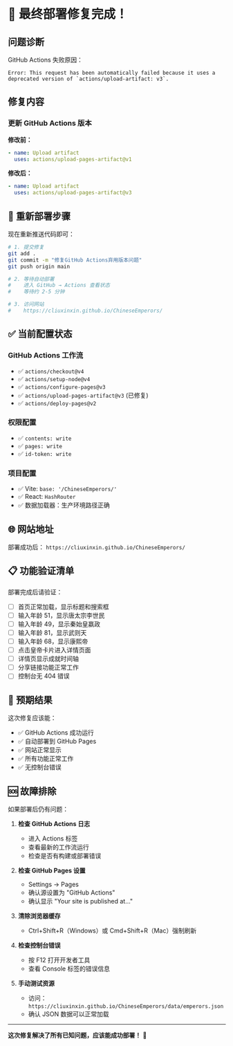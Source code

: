 # 🎉 最终部署修复完成！

## 问题诊断

GitHub Actions 失败原因：
```
Error: This request has been automatically failed because it uses a deprecated version of `actions/upload-artifact: v3`.
```

## 修复内容

### 更新 GitHub Actions 版本

**修改前：**
```yaml
- name: Upload artifact
  uses: actions/upload-pages-artifact@v1
```

**修改后：**
```yaml
- name: Upload artifact
  uses: actions/upload-pages-artifact@v3
```

## 🚀 重新部署步骤

现在重新推送代码即可：

```bash
# 1. 提交修复
git add .
git commit -m "修复GitHub Actions弃用版本问题"
git push origin main

# 2. 等待自动部署
#    进入 GitHub → Actions 查看状态
#    等待约 2-5 分钟

# 3. 访问网站
#    https://cliuxinxin.github.io/ChineseEmperors/
```

## ✅ 当前配置状态

### GitHub Actions 工作流
- ✅ `actions/checkout@v4`
- ✅ `actions/setup-node@v4`
- ✅ `actions/configure-pages@v3`
- ✅ `actions/upload-pages-artifact@v3` (已修复)
- ✅ `actions/deploy-pages@v2`

### 权限配置
- ✅ `contents: write`
- ✅ `pages: write`
- ✅ `id-token: write`

### 项目配置
- ✅ Vite: `base: '/ChineseEmperors/'`
- ✅ React: `HashRouter`
- ✅ 数据加载器：生产环境路径正确

## 🌐 网站地址

部署成功后：
`https://cliuxinxin.github.io/ChineseEmperors/`

## 📋 功能验证清单

部署完成后请验证：

- [ ] 首页正常加载，显示标题和搜索框
- [ ] 输入年龄 51，显示唐太宗李世民
- [ ] 输入年龄 49，显示秦始皇嬴政
- [ ] 输入年龄 81，显示武则天
- [ ] 输入年龄 68，显示康熙帝
- [ ] 点击皇帝卡片进入详情页面
- [ ] 详情页显示成就时间轴
- [ ] 分享链接功能正常工作
- [ ] 控制台无 404 错误

## 🎯 预期结果

这次修复应该能：
- ✅ GitHub Actions 成功运行
- ✅ 自动部署到 GitHub Pages
- ✅ 网站正常显示
- ✅ 所有功能正常工作
- ✅ 无控制台错误

## 🆘 故障排除

如果部署后仍有问题：

1. **检查 GitHub Actions 日志**
   - 进入 Actions 标签
   - 查看最新的工作流运行
   - 检查是否有构建或部署错误

2. **检查 GitHub Pages 设置**
   - Settings → Pages
   - 确认源设置为 "GitHub Actions"
   - 确认显示 "Your site is published at..."

3. **清除浏览器缓存**
   - Ctrl+Shift+R（Windows）或 Cmd+Shift+R（Mac）强制刷新

4. **检查控制台错误**
   - 按 F12 打开开发者工具
   - 查看 Console 标签的错误信息

5. **手动测试资源**
   - 访问：`https://cliuxinxin.github.io/ChineseEmperors/data/emperors.json`
   - 确认 JSON 数据可以正常加载

---

**这次修复解决了所有已知问题，应该能成功部署！** 🚀